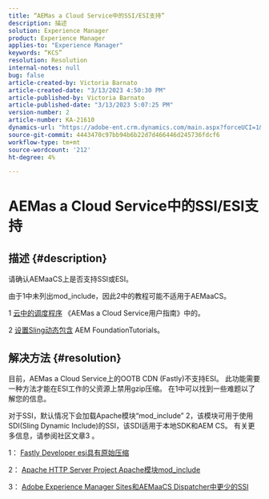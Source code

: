 ```yaml
---
title: “AEMas a Cloud Service中的SSI/ESI支持”
description: 描述
solution: Experience Manager
product: Experience Manager
applies-to: "Experience Manager"
keywords: “KCS”
resolution: Resolution
internal-notes: null
bug: false
article-created-by: Victoria Barnato
article-created-date: "3/13/2023 4:50:30 PM"
article-published-by: Victoria Barnato
article-published-date: "3/13/2023 5:07:25 PM"
version-number: 2
article-number: KA-21610
dynamics-url: "https://adobe-ent.crm.dynamics.com/main.aspx?forceUCI=1&pagetype=entityrecord&etn=knowledgearticle&id=12a61729-bfc1-ed11-83ff-6045bd006079"
source-git-commit: 4443470c97bb94b6b22d7d466446d245736fdcf6
workflow-type: tm+mt
source-wordcount: '212'
ht-degree: 4%

---
```


# AEMas a Cloud Service中的SSI/ESI支持

## 描述 {#description}


请确认AEMaaCS上是否支持SSI或ESI。

由于1中未列出mod_include，因此2中的教程可能不适用于AEMaaCS。

1 [云中的调度程序](https://experienceleague.adobe.com/docs/experience-manager-cloud-service/content/implementing/content-delivery/disp-overview.html) 《AEMas a Cloud Service用户指南》中的。

2 [设置Sling动态包含](https://experienceleague.adobe.com/docs/experience-manager-learn/foundation/development/set-up-sling-dynamic-include.html) AEM FoundationTutorials。




## 解决方法 {#resolution}


目前，AEMas a Cloud Service上的OOTB CDN (Fastly)不支持ESI。 此功能需要一种方法才能在ESI工作的父资源上禁用gzip压缩。 在1中可以找到一些难题以了解您的信息。

对于SSI，默认情况下会加载Apache模块“mod_include” 2，该模块可用于使用SDI(Sling Dynamic Include)的SSI，该SDI适用于本地SDK和AEM CS。 有关更多信息，请参阅社区文章3 。

1： [Fastly Developer esi具有原始压缩](https://developer.fastly.com/reference/vcl/statements/esi/#esi-with-origin-compression)

2： [Apache HTTP Server Project Apache模块mod_include](https://httpd.apache.org/docs/2.4/mod/mod_include.html)

3： [Adobe Experience Manager Sites和AEMaaCS Dispatcher中更少的SSI](https://experienceleaguecommunities.adobe.com/t5/adobe-experience-manager/lack-of-ssi-in-aemaacs-dispatcher/td-p/392044)
